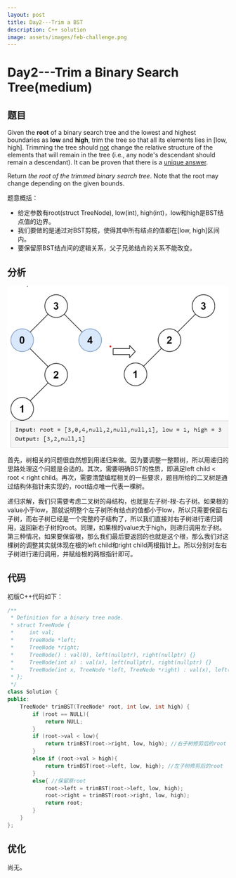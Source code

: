 ```yaml
---
layout: post
title: Day2---Trim a BST
description: C++ solution
image: assets/images/feb-challenge.png
---
```


# Day2---Trim a Binary Search Tree(medium)

## 题目

Given the **root** of a binary search tree and the lowest and highest boundaries as **low** and **high**, trim the tree so that all its elements lies in [low, high]. Trimming the tree should <u>not</u> change the relative structure of the elements that will remain in the tree (i.e., any node's descendant should remain a descendant). It can be proven that there is a <u>unique answer</u>.

Return *the root of the trimmed binary search tree*. Note that the root may change depending on the given bounds.

题意概括：

* 给定参数有root(struct TreeNode), low(int), high(int)，low和high是BST结点值的边界。
* 我们要做的是通过对BST剪枝，使得其中所有结点的值都在[low, high]区间内。
* 要保留原BST结点间的逻辑关系，父子兄弟结点的关系不能改变。

## 分析

<center><img src="..\assets\images\day2.png" alt="image-20210203095236504" style="zoom:80%;" /></center>

首先，树相关的问题很自然想到用递归来做。因为要调整一整颗树，所以用递归的思路处理这个问题是合适的。其次，需要明确BST的性质，即满足left child < root < right child。再次，需要清楚编程相关的一些要求，题目所给的二叉树是通过结构体指针来实现的，root结点唯一代表一棵树。

递归求解，我们只需要考虑二叉树的母结构，也就是左子树-根-右子树。如果根的value小于low，那就说明整个左子树所有结点的值都小于low，所以只需要保留右子树，而右子树已经是一个完整的子结构了，所以我们直接对右子树进行递归调用，返回新右子树的root。同理，如果根的value大于high，则递归调用左子树。第三种情况，如果要保留根，那么我们最后要返回的也就是这个根，那么我们对这棵树的调整其实就体现在根的left child和right child两根指针上。所以分别对左右子树进行递归调用，并赋给根的两根指针即可。

## 代码

初版C++代码如下：

```c++
/**
 * Definition for a binary tree node.
 * struct TreeNode {
 *     int val;
 *     TreeNode *left;
 *     TreeNode *right;
 *     TreeNode() : val(0), left(nullptr), right(nullptr) {}
 *     TreeNode(int x) : val(x), left(nullptr), right(nullptr) {}
 *     TreeNode(int x, TreeNode *left, TreeNode *right) : val(x), left(left), right(right) {}
 * };
 */
class Solution {
public:
    TreeNode* trimBST(TreeNode* root, int low, int high) {
        if (root == NULL){
            return NULL;
        }
        if (root->val < low){
            return trimBST(root->right, low, high); //右子树修剪后的root
        }
        else if (root->val > high){
            return trimBST(root->left, low, high); //左子树修剪后的root
        }
        else{ //保留原root
            root->left = trimBST(root->left, low, high);
            root->right = trimBST(root->right, low, high);
            return root;
        }
    }
};
```

## 优化

尚无。